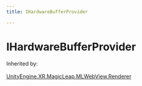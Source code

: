 ```yaml
---
title: IHardwareBufferProvider

---
```


# IHardwareBufferProvider







Inherited by: <br></br>[UnityEngine.XR.MagicLeap.MLWebView.Renderer](/versioned_docs/version-31-Aug-2023/unity-api/api/UnityEngine.XR.MagicLeap/MLWebView/UnityEngine.XR.MagicLeap.MLWebView.Renderer.md)





